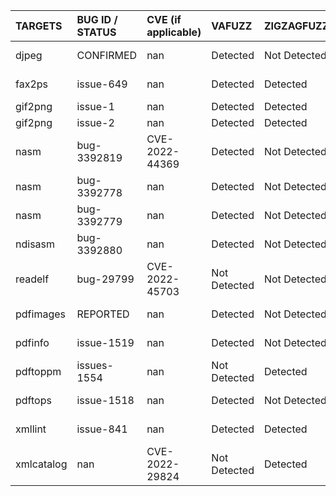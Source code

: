 | TARGETS    | BUG ID / STATUS   | CVE (if applicable)   | VAFUZZ       | ZIGZAGFUZZ   | CONFIGFUZZ   | AFL++ARGV    | URL                                                          |
|:-----------|:------------------|:----------------------|:-------------|:-------------|:-------------|:-------------|:-------------------------------------------------------------|
| djpeg      | CONFIRMED         | nan                   | Detected     | Not Detected | Not Detected | Not Detected | nan                                                          |
| fax2ps     | issue-649         | nan                   | Detected     | Detected     | Detected     | Not Detected | https://gitlab.com/libtiff/libtiff/-/issues/649              |
| gif2png    | issue-1           | nan                   | Detected     | Detected     | Detected     | Detected     | https://gitlab.com/esr/gif2png/-/issues/1                    |
| gif2png    | issue-2           | nan                   | Detected     | Detected     | Detected     | Detected     | https://gitlab.com/esr/gif2png/-/issues/2                    |
| nasm       | bug-3392819       | CVE-2022-44369        | Detected     | Not Detected | Not Detected | Not Detected | https://bugzilla.nasm.us/show_bug.cgi?id=3392819             |
| nasm       | bug-3392778       | nan                   | Detected     | Not Detected | Detected     | Detected     | https://bugzilla.nasm.us/show_bug.cgi?id=3392778             |
| nasm       | bug-3392779       | nan                   | Detected     | Not Detected | Not Detected | Not Detected | https://bugzilla.nasm.us/show_bug.cgi?id=3392779             |
| ndisasm    | bug-3392880       | nan                   | Detected     | Not Detected | Not Detected | Not Detected | https://bugzilla.nasm.us/show_bug.cgi?id=3392880             |
| readelf    | bug-29799         | CVE-2022-45703        | Not Detected | Not Detected | Detected     | Not Detected | https://nvd.nist.gov/vuln/detail/CVE-2022-45703              |
| pdfimages  | REPORTED          | nan                   | Detected     | Not Detected | Not Detected | Not Detected | nan                                                          |
| pdfinfo    | issue-1519        | nan                   | Detected     | Not Detected | Not Detected | Not Detected | https://gitlab.freedesktop.org/poppler/poppler/-/issues/1519 |
| pdftoppm   | issues-1554       | nan                   | Not Detected | Detected     | Not Detected | Not Detected | https://gitlab.freedesktop.org/poppler/poppler/-/issues/1554 |
| pdftops    | issue-1518        | nan                   | Detected     | Not Detected | Not Detected | Not Detected | https://gitlab.freedesktop.org/poppler/poppler/-/issues/1518 |
| xmllint    | issue-841         | nan                   | Detected     | Detected     | Detected     | Not Detected | https://gitlab.gnome.org/GNOME/libxml2/-/issues/841          |
| xmlcatalog | nan               | CVE-2022-29824        | Not Detected | Detected     | Not Detected | Not Detected | https://nvd.nist.gov/vuln/detail/cve-2022-29824              |
